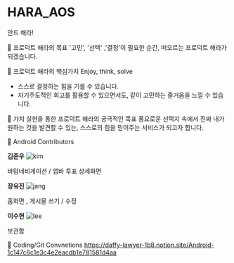 # HARA_AOS
안드 해라!

🔘 프로덕트 해라의 목표
'고민', '선택' ,'결정'이 필요한 순간, 떠오르는 프로덕트 해라가 되겠습니다.

🔘 프로덕트 해라의 핵심가치
Enjoy, think, solve
- 스스로 결정하는 힘을 기를 수 있습니다.
- 자기주도적인 회고를 활용할 수 있으면서도, 같이 고민하는 즐거움을 느낄 수 있습니다.

🔘 가치 실현을 통한 프로덕트 해라의 궁극적인 목표
풍요로운 선택지 속에서 진짜 내가 원하는 것을 발견할 수 있는, 스스로의 힘을 믿어주는 서비스가 되고자 합니다.

🔘 Android Contributors

**김준우** 
![kim](https://user-images.githubusercontent.com/70648111/210428609-7cc6ae75-c31b-4ae6-9e4f-89437115b3dd.png)

바텀네비게이션 / 앱바
투표 상세화면



**장유진**
![jang](https://user-images.githubusercontent.com/70648111/210428550-3bb9068f-ed99-4cee-969f-cad3bcd75450.png)

홈화면 , 게시물 쓰기 / 수정


**이수현**
![lee](https://user-images.githubusercontent.com/70648111/210428639-0151f375-e0b6-458c-a9fe-1b440d99878f.png)

보관함

🔘 Coding/Git Convnetions
https://daffy-lawyer-1b8.notion.site/Android-1c147c6c1e3c4e2eacdb1e781581d4aa

